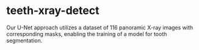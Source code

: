 # teeth-xray-detect
Our U-Net approach utilizes a dataset of 116 panoramic X-ray images with corresponding masks, enabling the training of a model for tooth segmentation.

